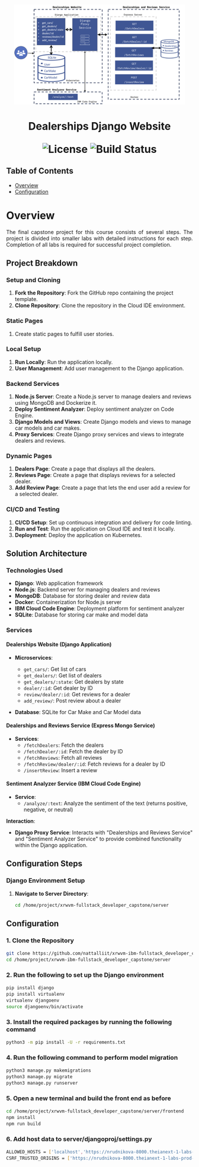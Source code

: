 <p align="center">
  <img src="architecture.png" alt="Dealerships Django Website" width="460">
</p>

<h1 align="center"> Dealerships Django Website</h>

<p align="center">
  <img alt="License" src="https://img.shields.io/badge/license-MIT-blue.svg">
  <img alt="Build Status" src="https://img.shields.io/badge/build-passing-teal.svg">
</p>

## Table of Contents

- [Overview](#overview)
- [Configuration](#configuration)

# Overview

<p style="text-align: justify;">
The final capstone project for this course consists of several steps. The project is divided into smaller labs with detailed instructions for each step. Completion of all labs is required for successful project completion.
</p>

## Project Breakdown

### Setup and Cloning

1. **Fork the Repository**: Fork the GitHub repo containing the project template.
2. **Clone Repository**: Clone the repository in the Cloud IDE environment.

### Static Pages

1. Create static pages to fulfill user stories.

### Local Setup

1. **Run Locally**: Run the application locally.
2. **User Management**: Add user management to the Django application.

### Backend Services

1. **Node.js Server**: Create a Node.js server to manage dealers and reviews using MongoDB and Dockerize it.
2. **Deploy Sentiment Analyzer**: Deploy sentiment analyzer on Code Engine.
3. **Django Models and Views**: Create Django models and views to manage car models and car makes.
4. **Proxy Services**: Create Django proxy services and views to integrate dealers and reviews.

### Dynamic Pages

1. **Dealers Page**: Create a page that displays all the dealers.
2. **Reviews Page**: Create a page that displays reviews for a selected dealer.
3. **Add Review Page**: Create a page that lets the end user add a review for a selected dealer.

### CI/CD and Testing

1. **CI/CD Setup**: Set up continuous integration and delivery for code linting.
2. **Run and Test**: Run the application on Cloud IDE and test it locally.
3. **Deployment**: Deploy the application on Kubernetes.

## Solution Architecture

### Technologies Used

- **Django**: Web application framework
- **Node.js**: Backend server for managing dealers and reviews
- **MongoDB**: Database for storing dealer and review data
- **Docker**: Containerization for Node.js server
- **IBM Cloud Code Engine**: Deployment platform for sentiment analyzer
- **SQLite**: Database for storing car make and model data

### Services

#### Dealerships Website (Django Application)

- **Microservices**:
  - `get_cars/`: Get list of cars
  - `get_dealers/`: Get list of dealers
  - `get_dealers/:state`: Get dealers by state
  - `dealer/:id`: Get dealer by ID
  - `review/dealer/:id`: Get reviews for a dealer
  - `add_review/`: Post review about a dealer

- **Database**: SQLite for Car Make and Car Model data

#### Dealerships and Reviews Service (Express Mongo Service)

- **Services**:
  - `/fetchDealers`: Fetch the dealers
  - `/fetchDealer/:id`: Fetch the dealer by ID
  - `/fetchReviews`: Fetch all reviews
  - `/fetchReview/dealer/:id`: Fetch reviews for a dealer by ID
  - `/insertReview`: Insert a review

#### Sentiment Analyzer Service (IBM Cloud Code Engine)

- **Service**:
  - `/analyze/:text`: Analyze the sentiment of the text (returns positive, negative, or neutral)

**Interaction**:
- **Django Proxy Service**: Interacts with "Dealerships and Reviews Service" and "Sentiment Analyzer Service" to provide combined functionality within the Django application.

## Configuration Steps

### Django Environment Setup

1. **Navigate to Server Directory**:
   ```sh
   cd /home/project/xrwvm-fullstack_developer_capstone/server


## Configuration

### 1. Clone the Repository
```sh
git clone https://github.com/nattalliit/xrwvm-ibm-fullstack_developer_capstone.git
cd /home/project/xrwvm-ibm-fullstack_developer_capstone/server
```
### 2. Run the following to set up the Django environment
```sh
pip install django
pip install virtualenv
virtualenv djangoenv
source djangoenv/bin/activate
```
### 3. Install the required packages by running the following command
```sh
python3 -m pip install -U -r requirements.txt
```
### 4. Run the following command to perform model migration
```sh
python3 manage.py makemigrations
python3 manage.py migrate
python3 manage.py runserver
```
### 5. Open a new terminal and build the front end as before
```sh
cd /home/project/xrwvm-fullstack_developer_capstone/server/frontend
npm install
npm run build
```

### 6. Add host data to server/djangoproj/settings.py
```sh
ALLOWED_HOSTS = ['localhost','https://nrudnikova-8000.theianext-1-labs-prod-misc-tools-us-east-0.proxy.cognitiveclass.ai']
CSRF_TRUSTED_ORIGINS = ['https://nrudnikova-8000.theianext-1-labs-prod-misc-tools-us-east-0.proxy.cognitiveclass.ai']







